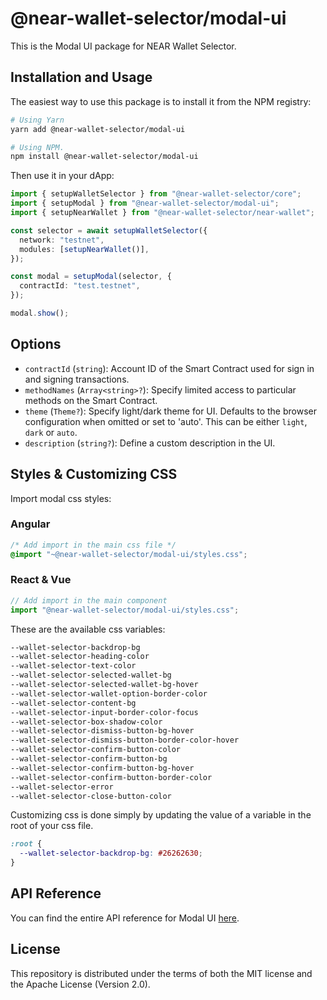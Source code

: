 # @near-wallet-selector/modal-ui

This is the Modal UI package for NEAR Wallet Selector.

## Installation and Usage

The easiest way to use this package is to install it from the NPM registry:

```bash
# Using Yarn
yarn add @near-wallet-selector/modal-ui

# Using NPM.
npm install @near-wallet-selector/modal-ui
```

Then use it in your dApp:

```ts
import { setupWalletSelector } from "@near-wallet-selector/core";
import { setupModal } from "@near-wallet-selector/modal-ui";
import { setupNearWallet } from "@near-wallet-selector/near-wallet";

const selector = await setupWalletSelector({
  network: "testnet",
  modules: [setupNearWallet()],
});

const modal = setupModal(selector, {
  contractId: "test.testnet",
});

modal.show();
```

## Options

- `contractId` (`string`): Account ID of the Smart Contract used for sign in and signing transactions.
- `methodNames` (`Array<string>?`): Specify limited access to particular methods on the Smart Contract.
- `theme` (`Theme?`): Specify light/dark theme for UI. Defaults to the browser configuration when omitted or set to 'auto'. This can be either `light`, `dark` or `auto`.
- `description` (`string?`): Define a custom description in the UI.

## Styles & Customizing CSS

Import modal css styles:

### Angular

```css
/* Add import in the main css file */
@import "~@near-wallet-selector/modal-ui/styles.css";
```

### React & Vue

```ts
// Add import in the main component
import "@near-wallet-selector/modal-ui/styles.css";
```

These are the available css variables:

```css
--wallet-selector-backdrop-bg
--wallet-selector-heading-color
--wallet-selector-text-color
--wallet-selector-selected-wallet-bg
--wallet-selector-selected-wallet-bg-hover
--wallet-selector-wallet-option-border-color
--wallet-selector-content-bg
--wallet-selector-input-border-color-focus
--wallet-selector-box-shadow-color
--wallet-selector-dismiss-button-bg-hover
--wallet-selector-dismiss-button-border-color-hover
--wallet-selector-confirm-button-color
--wallet-selector-confirm-button-bg
--wallet-selector-confirm-button-bg-hover
--wallet-selector-confirm-button-border-color
--wallet-selector-error
--wallet-selector-close-button-color
```

Customizing css is done simply by updating the value of a variable in the root of your css file.

```css
:root {
  --wallet-selector-backdrop-bg: #26262630;
}
```

## API Reference

You can find the entire API reference for Modal UI [here](./docs/api/modal.md).

## License

This repository is distributed under the terms of both the MIT license and the Apache License (Version 2.0).

